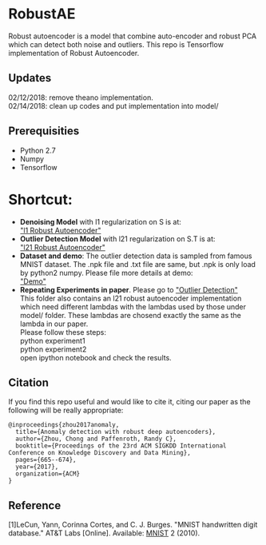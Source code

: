 # RobustAE
Robust autoencoder is a model that combine auto-encoder and robust PCA which can detect both noise and outliers. This repo is Tensorflow implementation of Robust Autoencoder.
## Updates
02/12/2018: remove theano implementation. <br>
02/14/2018: clean up codes and put implementation into model/ <br>

## Prerequisities

- Python 2.7
- Numpy
- Tensorflow

# Shortcut:
 - **Denoising Model** with l1 regularization on S is at:<br>
["l1 Robust Autoencoder"](https://github.com/zc8340311/RobustAutoencoder/blob/master/model/l21RobustDeepAutoencoder.py) <br>
 - **Outlier Detection Model** with l21 regularization on S.T is at:<br>
["l21 Robust Autoencoder"](https://github.com/zc8340311/RobustAutoencoder/blob/master/model/l21RobustDeepAutoencoderOnST.py) <br>
 - **Dataset and demo**: The outlier detection data is sampled from famous MNIST dataset. The .npk file and .txt file are same, but .npk is only load by python2 numpy. Please file more details at demo:<br>
["Demo"](https://github.com/zc8340311/RobustAutoencoder/blob/master/data/Data%20Load%20and%20Show.ipynb) <br>
 - **Repeating Experiments in paper**. Please go to ["Outlier Detection"](https://github.com/zc8340311/RobustAutoencoder/tree/master/experiments/Outlier%20Detection) <br>
This folder also contains an l21 robust autoencoder implementation which need different lambdas with the lambdas used by those under model/ folder. These lambdas are chosend exactly the same as the lambda in our paper. <br>
Please follow these steps: <br>
python experiment1 <br>
python experiment2 <br>
open ipython notebook and check the results. <br>

## Citation
If you find this repo useful and would like to cite it, citing our paper as the following will be really appropriate: <br>

```
@inproceedings{zhou2017anomaly,
  title={Anomaly detection with robust deep autoencoders},
  author={Zhou, Chong and Paffenroth, Randy C},
  booktitle={Proceedings of the 23rd ACM SIGKDD International Conference on Knowledge Discovery and Data Mining},
  pages={665--674},
  year={2017},
  organization={ACM}
}
```
## Reference
[1]LeCun, Yann, Corinna Cortes, and C. J. Burges. "MNIST handwritten digit database." AT&T Labs [Online]. Available: [MNIST](http://yann.lecun.com/exdb/mnist) 2 (2010).